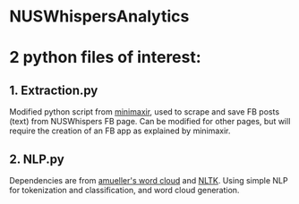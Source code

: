 # NUSWhispersAnalytics
# 2 python files of interest:
##  1. Extraction.py
Modified python script from [minimaxir](https://github.com/minimaxir/facebook-page-post-scraper), used to scrape and save FB posts (text) from NUSWhispers FB page. Can be modified for other pages, but will require the creation of an FB app as explained by minimaxir.
##  2. NLP.py
Dependencies are from [amueller's word cloud](https://github.com/amueller/word_cloud) and [NLTK](http://nltk.org/). Using simple NLP for tokenization and classification, and word cloud generation.
